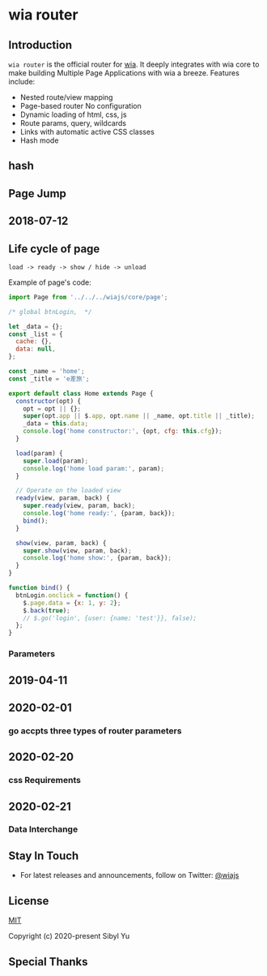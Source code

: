 # wia router

## Introduction

`wia router` is the official router for [wia](https://www.wia.pub). It deeply integrates with wia core to make building Multiple Page Applications with wia a breeze. Features include:

- Nested route/view mapping
- Page-based router No configuration
- Dynamic loading of html, css, js
- Route params, query, wildcards
- Links with automatic active CSS classes
- Hash mode

## hash

## Page Jump

## 2018-07-12

## Life cycle of page

`load -> ready -> show / hide -> unload`

Example of page's code:

```js
import Page from '../../../wiajs/core/page';

/* global btnLogin,  */

let _data = {};
const _list = {
  cache: {},
  data: null,
};

const _name = 'home';
const _title = 'e差旅';

export default class Home extends Page {
  constructor(opt) {
    opt = opt || {};
    super(opt.app || $.app, opt.name || _name, opt.title || _title);
    _data = this.data;
    console.log('home constructor:', {opt, cfg: this.cfg});
  }

  load(param) {
    super.load(param);
    console.log('home load param:', param);
  }

  // Operate on the loaded view
  ready(view, param, back) {
    super.ready(view, param, back);
    console.log('home ready:', {param, back});
    bind();
  }

  show(view, param, back) {
    super.show(view, param, back);
    console.log('home show:', {param, back});
  }
}

function bind() {
  btnLogin.onclick = function() {
    $.page.data = {x: 1, y: 2};
    $.back(true);
    // $.go('login', {user: {name: 'test'}}, false);
  };
}
```

### Parameters

## 2019-04-11

## 2020-02-01

### go accpts three types of router parameters

## 2020-02-20

### css Requirements

## 2020-02-21

### Data Interchange

## Stay In Touch

- For latest releases and announcements, follow on Twitter: [@wiajs](https://twitter.com/wiajs)

## License

[MIT](http://opensource.org/licenses/MIT)

Copyright (c) 2020-present Sibyl Yu

## Special Thanks
